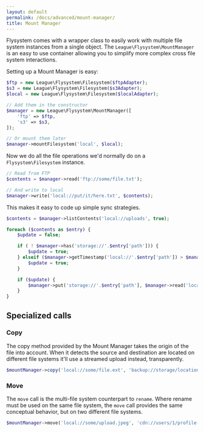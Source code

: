 ```yaml
---
layout: default
permalink: /docs/advanced/mount-manager/
title: Mount Manager
---
```


Flysystem comes with a wrapper class to easily work with multiple file system instances
from a single object. The `League\Flysystem\MountManager` is an easy to use container allowing
you to simplify more complex cross file system interactions.

Setting up a Mount Manager is easy:

```php
$ftp = new League\Flysystem\Filesystem($ftpAdapter);
$s3 = new League\Flysystem\Filesystem($s3Adapter);
$local = new League\Flysystem\Filesystem($localAdapter);

// Add them in the constructor
$manager = new League\Flysystem\MountManager([
    'ftp' => $ftp,
    's3' => $s3,
]);

// Or mount them later
$manager->mountFilesystem('local', $local);
```

Now we do all the file operations we'd normally do on a `Flysystem\Filesystem` instance.

```php
// Read from FTP
$contents = $manager->read('ftp://some/file.txt');

// And write to local
$manager->write('local://put/it/here.txt', $contents);
```

This makes it easy to code up simple sync strategies.

```php
$contents = $manager->listContents('local://uploads', true);

foreach ($contents as $entry) {
    $update = false;

    if ( ! $manager->has('storage://'.$entry['path'])) {
        $update = true;
    } elseif ($manager->getTimestamp('local://'.$entry['path']) > $manager->getTimestamp('storage://'.$entry['path'])) {
        $update = true;
    }

    if ($update) {
        $manager->put('storage://'.$entry['path'], $manager->read('local://'.$entry['path']));
    }
}
```

## Specialized calls

### Copy

The copy method provided by the Mount Manager takes the origin of the file into account.
When it detects the source and destination are located on different file systems it'll
use a streamed upload instead, transparently.

```php
$mountManager->copy('local://some/file.ext', 'backup://storage/location.ext');
```

### Move

The `move` call is the multi-file system counterpart to `rename`. Where rename must be used on
the same file system, the `move` call provides the same conceptual behavior, but on two
different file systems.

```php
$mountManager->move('local://some/upload.jpeg', 'cdn://users/1/profile-picture.jpeg');
```
